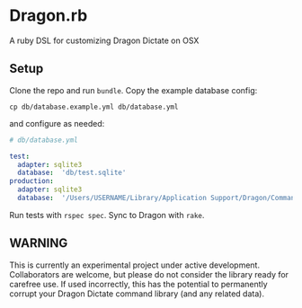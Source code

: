 # Dragon.rb
A ruby DSL for customizing Dragon Dictate on OSX

## Setup
Clone the repo and run `bundle`. Copy the example database config:

    cp db/database.example.yml db/database.yml

and configure as needed:

```yml
# db/database.yml

test:
  adapter: sqlite3
  database:  'db/test.sqlite'
production:
  adapter: sqlite3
  database:  '/Users/USERNAME/Library/Application Support/Dragon/Commands/USERNAME.ddictatecommands'
```

Run tests with `rspec spec`. Sync to Dragon with `rake`.

## WARNING
This is currently an experimental project under active development.
Collaborators are welcome, but please do not consider the library ready for
carefree use.  If used incorrectly, this has the potential to permanently
corrupt your Dragon Dictate command library (and any related data).
